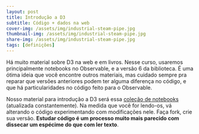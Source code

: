 ```yaml
---
layout: post
title: Introdução a D3
subtitle: Código + dados na web
cover-img: /assets/img/industrial-steam-pipe.jpg
thumbnail-img: /assets/img/industrial-steam-pipe.jpg
share-img: /assets/img/industrial-steam-pipe.jpg
tags: [definições]
---
```


Há muito material sobre D3 na web e em livros. Nesse curso, usaremos principalmente notebooks no Observable, e a versão 6 da biblioteca. É uma ótima ideia que você encontre outros materiais, mas cuidado sempre pra reparar que versões anteriores podem ter alguma diferença no código, e que há particularidades no código feito para o Observable.

Nosso material para introdução a D3 será essa [coleção de notebooks](https://observablehq.com/collection/@nazareno/visualizacao-com-d3) (atualizada constantemente). Na medida que você for lendo-os, vá alterando o código experimentando com modificações nele. Faça fork, crie sua versão. **Estudar código é um processo muito mais parecido com dissecar um espécime do que com ler texto**. 
